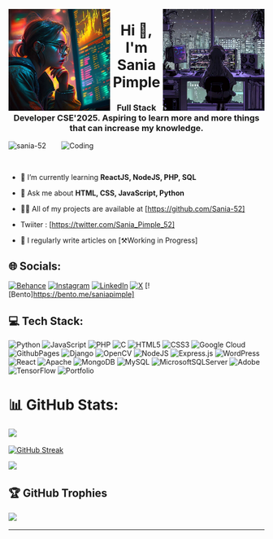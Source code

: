 <img align="left"  width="200" src="download (7).jpeg"> <img align="right"  width="200" src="AI Art Lofi Vibes.jpeg">

<h1 align="center">Hi 👋, I'm Sania Pimple</h1>

<h3 align="center">Full Stack Developer CSE'2025. Aspiring to learn more and more things that can increase my knowledge.</h3>
<img align="right" alt="Coding" width="400" src="https://media.giphy.com/media/L1R1tvI9svkIWwpVYr/giphy.gif">

<p align="left"> <img src="https://komarev.com/ghpvc/?username=sania-52&label=Profile%20views&color=0e75b6&style=flat" alt="sania-52" /> </p>

<p align="left"> <a href="https://twitter.com/" target="blank">
  <img src="https://img.shields.io/twitter/follow/?logo=twitter&style=for-the-badge" alt="" /></a>
</p>

- 🌱 I’m currently learning **ReactJS, NodeJS, PHP, SQL**

- 💬 Ask me about **HTML, CSS, JavaScript, Python**

- 👨‍💻 All of my projects are available at [https://github.com/Sania-52]
- Twiiter : [https://twitter.com/Sania_Pimple_52]

- 📝 I regularly write articles on [⚒️Working in Progress]

## 🌐 Socials:
[![Behance](https://img.shields.io/badge/Behance-1769ff?logo=behance&logoColor=white)](https://www.behance.net/saniapimple_52) [![Instagram](https://img.shields.io/badge/Instagram-%23E4405F.svg?logo=Instagram&logoColor=white)](https://instagram.com/sania__250508) [![LinkedIn](https://img.shields.io/badge/LinkedIn-%230077B5.svg?logo=linkedin&logoColor=white)](https://linkedin.com/in/sania-pimple) [![X](https://img.shields.io/badge/X-black.svg?logo=X&logoColor=white)](https://twitter.com/sania_pimple_52) [![Bento]https://bento.me/saniapimple]

## 💻 Tech Stack:
![Python](https://img.shields.io/badge/python-3670A0?style=for-the-badge&logo=python&logoColor=ffdd54) ![JavaScript](https://img.shields.io/badge/javascript-%23323330.svg?style=for-the-badge&logo=javascript&logoColor=%23F7DF1E) ![PHP](https://img.shields.io/badge/php-%23777BB4.svg?style=for-the-badge&logo=php&logoColor=white) ![C](https://img.shields.io/badge/c-%2300599C.svg?style=for-the-badge&logo=c&logoColor=white) ![HTML5](https://img.shields.io/badge/html5-%23E34F26.svg?style=for-the-badge&logo=html5&logoColor=white) ![CSS3](https://img.shields.io/badge/css3-%231572B6.svg?style=for-the-badge&logo=css3&logoColor=white) ![Google Cloud](https://img.shields.io/badge/GoogleCloud-%234285F4.svg?style=for-the-badge&logo=google-cloud&logoColor=white) ![GithubPages](https://img.shields.io/badge/github%20pages-121013?style=for-the-badge&logo=github&logoColor=white) ![Django](https://img.shields.io/badge/django-%23092E20.svg?style=for-the-badge&logo=django&logoColor=white) ![OpenCV](https://img.shields.io/badge/opencv-%23white.svg?style=for-the-badge&logo=opencv&logoColor=white) ![NodeJS](https://img.shields.io/badge/node.js-6DA55F?style=for-the-badge&logo=node.js&logoColor=white) ![Express.js](https://img.shields.io/badge/express.js-%23404d59.svg?style=for-the-badge&logo=express&logoColor=%2361DAFB) ![WordPress](https://img.shields.io/badge/WordPress-%23117AC9.svg?style=for-the-badge&logo=WordPress&logoColor=white) ![React](https://img.shields.io/badge/react-%2320232a.svg?style=for-the-badge&logo=react&logoColor=%2361DAFB) ![Apache](https://img.shields.io/badge/apache-%23D42029.svg?style=for-the-badge&logo=apache&logoColor=white) ![MongoDB](https://img.shields.io/badge/MongoDB-%234ea94b.svg?style=for-the-badge&logo=mongodb&logoColor=white) ![MySQL](https://img.shields.io/badge/mysql-%2300000f.svg?style=for-the-badge&logo=mysql&logoColor=white) ![MicrosoftSQLServer](https://img.shields.io/badge/Microsoft%20SQL%20Server-CC2927?style=for-the-badge&logo=microsoft%20sql%20server&logoColor=white) ![Adobe](https://img.shields.io/badge/adobe-%23FF0000.svg?style=for-the-badge&logo=adobe&logoColor=white) ![TensorFlow](https://img.shields.io/badge/TensorFlow-%23FF6F00.svg?style=for-the-badge&logo=TensorFlow&logoColor=white) ![Portfolio](https://img.shields.io/badge/Portfolio-%23000000.svg?style=for-the-badge&logo=firefox&logoColor=#FF7139)

 # 📊 GitHub Stats:

![](https://github-readme-stats.vercel.app/api?username=Sania-52&theme=dark&hide_border=false&include_all_commits=false&count_private=false)<br/>

[![GitHub Streak](https://streak-stats.demolab.com/?user=Sania-52&theme=dark)](https://git.io/streak-stats)



![](https://github-readme-stats.vercel.app/api/top-langs/?username=Sania-52&theme=dark&hide_border=false&include_all_commits=false&count_private=false&layout=compact)

## 🏆 GitHub Trophies
![](https://github-profile-trophy.vercel.app/?username=Sania-52&theme=dracula&no-frame=false&no-bg=false&margin-w=4)

---



